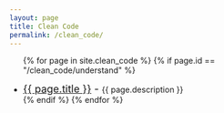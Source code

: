 ```yaml
---
layout: page
title: Clean Code
permalink: /clean_code/
---
```

<ul>

{% for page in site.clean_code %}
  {% if page.id == "/clean_code/understand" %}
  <li>
    <span style="font-size: 18px;"><a href="{{ page.url }}">{{ page.title }}</a> - </span>
    <span>{{ page.description }}</span>
  </li>
  {% endif %}
{% endfor %}

</ul>
